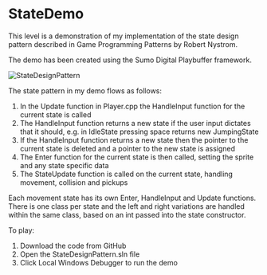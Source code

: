 # StateDemo

This level is a demonstration of my implementation of the state design pattern described in Game Programming Patterns by Robert Nystrom.

The demo has been created using the Sumo Digital Playbuffer framework.

![StateDesignPattern](https://user-images.githubusercontent.com/54814522/141779119-cca8b0f6-9f9b-4eec-a74f-205abd85ed92.gif)

The state pattern in my demo flows as follows:
1. In the Update function in Player.cpp the HandleInput function for the current state is called
2. The HandleInput function returns a new state if the user input dictates that it should, e.g. in IdleState pressing space returns new JumpingState
3. If the HandleInput function returns a new state then the pointer to the current state is deleted and a pointer to the new state is assigned
4. The Enter function for the current state is then called, setting the sprite and any state specific data
5. The StateUpdate function is called on the current state, handling movement, collision and pickups

Each movement state has its own Enter, HandleInput and Update functions. There is one class per state and the left and right variations are handled within the same class, based on an int passed into the state constructor.

To play:
1. Download the code from GitHub
2. Open the StateDesignPattern.sln file
3. Click Local Windows Debugger to run the demo

